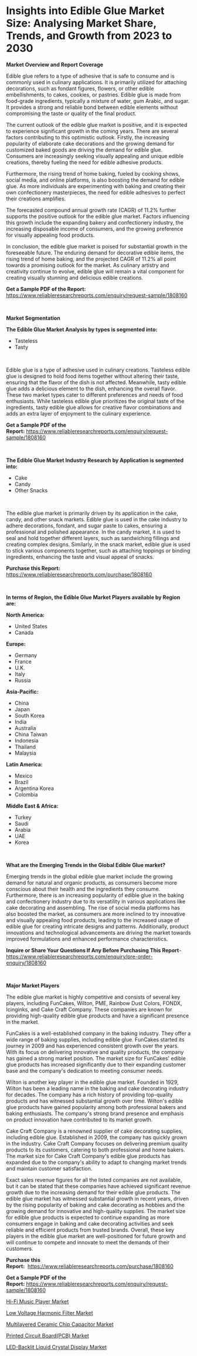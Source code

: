 <p><h1>Insights into Edible Glue Market Size: Analysing Market Share, Trends, and Growth from 2023 to 2030</h1></p><p><strong>Market Overview and Report Coverage</strong></p>
<p><p>Edible glue refers to a type of adhesive that is safe to consume and is commonly used in culinary applications. It is primarily utilized for attaching decorations, such as fondant figures, flowers, or other edible embellishments, to cakes, cookies, or pastries. Edible glue is made from food-grade ingredients, typically a mixture of water, gum Arabic, and sugar. It provides a strong and reliable bond between edible elements without compromising the taste or quality of the final product.</p><p>The current outlook of the edible glue market is positive, and it is expected to experience significant growth in the coming years. There are several factors contributing to this optimistic outlook. Firstly, the increasing popularity of elaborate cake decorations and the growing demand for customized baked goods are driving the demand for edible glue. Consumers are increasingly seeking visually appealing and unique edible creations, thereby fueling the need for edible adhesive products.</p><p>Furthermore, the rising trend of home baking, fueled by cooking shows, social media, and online platforms, is also boosting the demand for edible glue. As more individuals are experimenting with baking and creating their own confectionery masterpieces, the need for edible adhesives to perfect their creations amplifies.</p><p>The forecasted compound annual growth rate (CAGR) of 11.2% further supports the positive outlook for the edible glue market. Factors influencing this growth include the expanding bakery and confectionery industry, the increasing disposable income of consumers, and the growing preference for visually appealing food products.</p><p>In conclusion, the edible glue market is poised for substantial growth in the foreseeable future. The enduring demand for decorative edible items, the rising trend of home baking, and the projected CAGR of 11.2% all point towards a promising outlook for the market. As culinary artistry and creativity continue to evolve, edible glue will remain a vital component for creating visually stunning and delicious edible creations.</p></p>
<p><strong>Get a Sample PDF of the Report:</strong> <a href="https://www.reliableresearchreports.com/enquiry/request-sample/1808160">https://www.reliableresearchreports.com/enquiry/request-sample/1808160</a></p>
<p>&nbsp;</p>
<p><strong>Market Segmentation</strong></p>
<p><strong>The Edible Glue Market Analysis by types is segmented into:</strong></p>
<p><ul><li>Tasteless</li><li>Tasty</li></ul></p>
<p>&nbsp;</p>
<p><p>Edible glue is a type of adhesive used in culinary creations. Tasteless edible glue is designed to hold food items together without altering their taste, ensuring that the flavor of the dish is not affected. Meanwhile, tasty edible glue adds a delicious element to the dish, enhancing the overall flavor. These two market types cater to different preferences and needs of food enthusiasts. While tasteless edible glue prioritizes the original taste of the ingredients, tasty edible glue allows for creative flavor combinations and adds an extra layer of enjoyment to the culinary experience.</p></p>
<p><strong>Get a Sample PDF of the Report:</strong>&nbsp;<a href="https://www.reliableresearchreports.com/enquiry/request-sample/1808160">https://www.reliableresearchreports.com/enquiry/request-sample/1808160</a></p>
<p>&nbsp;</p>
<p><strong>The Edible Glue Market Industry Research by Application is segmented into:</strong></p>
<p><ul><li>Cake</li><li>Candy</li><li>Other Snacks</li></ul></p>
<p>&nbsp;</p>
<p><p>The edible glue market is primarily driven by its application in the cake, candy, and other snack markets. Edible glue is used in the cake industry to adhere decorations, fondant, and sugar paste to cakes, ensuring a professional and polished appearance. In the candy market, it is used to seal and hold together different layers, such as sandwiching fillings and creating complex designs. Similarly, in the snack market, edible glue is used to stick various components together, such as attaching toppings or binding ingredients, enhancing the taste and visual appeal of snacks.</p></p>
<p><strong>Purchase this Report:</strong>&nbsp; <a href="https://www.reliableresearchreports.com/purchase/1808160">https://www.reliableresearchreports.com/purchase/1808160</a></p>
<p>&nbsp;</p>
<p><strong>In terms of Region, the Edible Glue Market Players available by Region are:</strong></p>
<p>
    <p> <strong> North America: </strong>
        <ul>
            <li>United States</li>
            <li>Canada</li>
        </ul>
        </p> 
    <p> <strong> Europe: </strong>
        <ul>
            <li>Germany</li>
            <li>France</li>
            <li>U.K.</li>
            <li>Italy</li>
            <li>Russia</li>
        </ul>
        </p> 
    <p> <strong> Asia-Pacific: </strong>
        <ul>
            <li>China</li>
            <li>Japan</li>
            <li>South Korea</li>
            <li>India</li>
            <li>Australia</li>
            <li>China Taiwan</li>
            <li>Indonesia</li>
            <li>Thailand</li>
            <li>Malaysia</li>
        </ul>
        </p> 
    <p> <strong> Latin America: </strong>
        <ul>
            <li>Mexico</li>
            <li>Brazil</li>
            <li>Argentina Korea</li>
            <li>Colombia</li>
        </ul>
        </p> 
    <p> <strong> Middle East & Africa: </strong>
        <ul>
            <li>Turkey</li>
            <li>Saudi</li>
            <li>Arabia</li>
            <li>UAE</li>
            <li>Korea</li>
        </ul>
    </p>
    </p>
<p>&nbsp;</p>
<p><strong>What are the Emerging Trends in the Global Edible Glue market?</strong></p>
<p><p>Emerging trends in the global edible glue market include the growing demand for natural and organic products, as consumers become more conscious about their health and the ingredients they consume. Furthermore, there is an increasing popularity of edible glue in the baking and confectionery industry due to its versatility in various applications like cake decorating and assembling. The rise of social media platforms has also boosted the market, as consumers are more inclined to try innovative and visually appealing food products, leading to the increased usage of edible glue for creating intricate designs and patterns. Additionally, product innovations and technological advancements are driving the market towards improved formulations and enhanced performance characteristics.</p></p>
<p><strong>Inquire or Share Your Questions If Any Before Purchasing This Report</strong>- <a href="https://www.reliableresearchreports.com/enquiry/pre-order-enquiry/1808160">https://www.reliableresearchreports.com/enquiry/pre-order-enquiry/1808160</a></p>
<p>&nbsp;</p>
<p><strong>Major Market Players</strong></p>
<p><p>The edible glue market is highly competitive and consists of several key players, including FunCakes, Wilton, PME, Rainbow Dust Colors, FONDX, Icinginks, and Cake Craft Company. These companies are known for providing high-quality edible glue products and have a significant presence in the market.</p><p>FunCakes is a well-established company in the baking industry. They offer a wide range of baking supplies, including edible glue. FunCakes started its journey in 2009 and has experienced consistent growth over the years. With its focus on delivering innovative and quality products, the company has gained a strong market position. The market size for FunCakes' edible glue products has increased significantly due to their expanding customer base and the company's dedication to meeting consumer needs.</p><p>Wilton is another key player in the edible glue market. Founded in 1929, Wilton has been a leading name in the baking and cake decorating industry for decades. The company has a rich history of providing top-quality products and has witnessed substantial growth over time. Wilton's edible glue products have gained popularity among both professional bakers and baking enthusiasts. The company's strong brand presence and emphasis on product innovation have contributed to its market growth.</p><p>Cake Craft Company is a renowned supplier of cake decorating supplies, including edible glue. Established in 2009, the company has quickly grown in the industry. Cake Craft Company focuses on delivering premium quality products to its customers, catering to both professional and home bakers. The market size for Cake Craft Company's edible glue products has expanded due to the company's ability to adapt to changing market trends and maintain customer satisfaction.</p><p>Exact sales revenue figures for all the listed companies are not available, but it can be stated that these companies have achieved significant revenue growth due to the increasing demand for their edible glue products. The edible glue market has witnessed substantial growth in recent years, driven by the rising popularity of baking and cake decorating as hobbies and the growing demand for innovative and high-quality supplies. The market size for edible glue products is expected to continue expanding as more consumers engage in baking and cake decorating activities and seek reliable and efficient products from trusted brands. Overall, these key players in the edible glue market are well-positioned for future growth and will continue to compete and innovate to meet the demands of their customers.</p></p>
<p><strong>Purchase this Report:</strong>&nbsp;&nbsp;<a href="https://www.reliableresearchreports.com/purchase/1808160">https://www.reliableresearchreports.com/purchase/1808160</a></p>
<p></p>
<p><strong>Get a Sample PDF of the Report:</strong>&nbsp;<a href="https://www.reliableresearchreports.com/enquiry/request-sample/1808160">https://www.reliableresearchreports.com/enquiry/request-sample/1808160</a></p>
<p><p><a href="https://medium.com/@shanelerde/hi-fi-music-player-market-trends-and-market-analysis-forecasted-for-period-2023-2030-6ffe62a8fa61">Hi-Fi Music Player Market</a></p><p><a href="https://medium.com/@darianswift1922/low-voltage-harmonic-filter-market-exploring-market-share-market-trends-and-future-growth-e0642cbb2f05">Low Voltage Harmonic Filter Market</a></p><p><a href="https://medium.com/@adityalohrp23/multilayered-ceramic-chip-capacitor-market-trends-and-market-analysis-forecasted-for-period-c70bfce002f7">Multilayered Ceramic Chip Capacitor Market</a></p><p><a href="https://medium.com/@rameshramurp23/printed-circuit-board-pcb-market-competitive-analysis-market-trends-and-forecast-to-2030-0412f5b4f49a">Printed Circuit Board(PCB) Market</a></p><p><a href="https://medium.com/@elyssablick/led-backlit-liquid-crystal-display-market-exploring-market-share-market-trends-and-future-growth-264fc2686e48">LED-Backlit Liquid Crystal Display Market</a></p></p>
